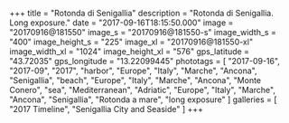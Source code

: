 +++
title = "Rotonda di Senigallia"
description = "Rotonda di Senigallia. Long exposure."
date = "2017-09-16T18:15:50.000"
image = "20170916@181550"
image_s = "20170916@181550-s"
image_width_s = "400"
image_height_s = "225"
image_xl = "20170916@181550-xl"
image_width_xl = "1024"
image_height_xl = "576"
gps_latitude = "43.72035"
gps_longitude = "13.22099445"
phototags = [ "2017-09-16", "2017-09", "2017", "harbor", "Europe", "Italy", "Marche", "Ancona", "Senigallia", "beach", "Europe", "Italy", "Marche", "Ancona", "Monte Conero", "sea", "Mediterranean", "Adriatic", "Europe", "Italy", "Marche", "Ancona", "Senigallia", "Rotonda a mare", "long exposure" ]
galleries = [ "2017 Timeline", "Senigallia City and Seaside" ]
+++
